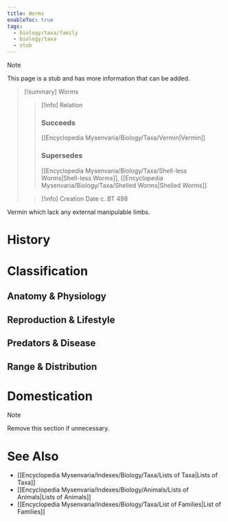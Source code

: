 ```yaml
---
title: Worms
enableToc: true
tags:
  - biology/taxa/family
  - biology/taxa
  - stub
---
```


> [!note]
> This page is a stub and has more information that can be added.

> [!summary] Worms
> > [!info] Relation
> > ### Succeeds
> > [[Encyclopedia Mysenvaria/Biology/Taxa/Vermin|Vermin]]
> > ### Supersedes
> > [[Encyclopedia Mysenvaria/Biology/Taxa/Shell-less Worms|Shell-less Worms]], [[Encyclopedia Mysenvaria/Biology/Taxa/Shelled Worms|Shelled Worms]]
>
> > [!info] Creation Date
> > c. BT 498

Vermin which lack any external manipulable limbs.
# History

# Classification
## Anatomy & Physiology

## Reproduction & Lifestyle

## Predators & Disease

## Range & Distribution

# Domestication

> [!note]
> Remove this section if unnecessary.
# See Also
- [[Encyclopedia Mysenvaria/Indexes/Biology/Taxa/Lists of Taxa|Lists of Taxa]]
- [[Encyclopedia Mysenvaria/Indexes/Biology/Animals/Lists of Animals|Lists of Animals]]
- [[Encyclopedia Mysenvaria/Indexes/Biology/Taxa/List of Families|List of Families]]
